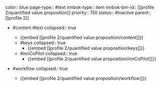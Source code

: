 color:: blue
page-type:: #text
innbok-type:: item
innbok-bm-id:: [[profile 2/quantified value proposition]]
priority:: 150
status:: #inactive
parent:: [[profile 2]]

- #content #text
  collapsed:: true
	- {{embed [[profile 2/quantified value proposition/content]]}}
  - #keys
    collapsed:: true
	  - {{embed [[profile 2/quantified value proposition/keys]]}}
  - #innCoPilot
    collapsed:: true
	  - {{embed [[profile 2/quantified value proposition/innCoPilot]]}}

- #workflow
  collapsed:: true
	- {{embed [[profile 2/quantified value proposition/workflow]]}}

